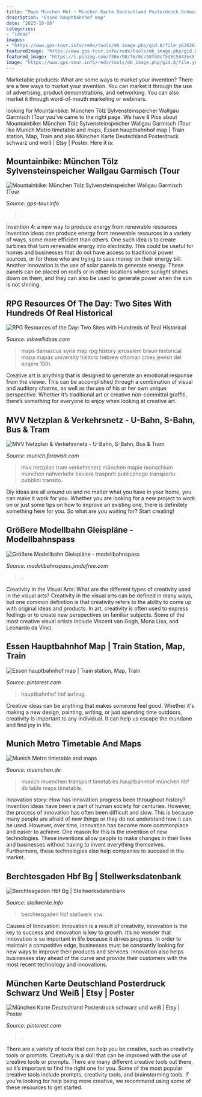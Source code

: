 ```yaml
---
title: "Maps München Hbf ~ München Karte Deutschland Posterdruck Schwarz Und Weiß"
description: "Essen hauptbahnhof map"
date: "2023-10-08"
categories:
- "ideas"
images:
- "https://www.gps-tour.info/redx/tools/mb_image.php/gid.8/file.y636263ed7b2ac928dbd6d9470125d759006859f0451b5beade97b05a7eb182b9dec4315ef46281d9eedf363326538ee71ada7476e95c2b3e0ff542a9223f97efb359bb636263/IMG_3043_5.JPG"
featuredImage: "https://www.gps-tour.info/redx/tools/mb_image.php/gid.8/file.y636263ed7b2ac928dbd6d9470125d759006859f0451b5beade97b05a7eb182b9dec4315ef46281d9eedf363326538ee71ada7476e95c2b3e0ff542a9223f97efb359bb636263/IMG_3043_5.JPG"
featured_image: "https://i.pinimg.com/736x/98/f6/0c/98f60cf5d3c5843ec5f843dcd939f3c2--train-station-central.jpg"
image: "https://www.gps-tour.info/redx/tools/mb_image.php/gid.8/file.y636263ed7b2ac928dbd6d9470125d759006859f0451b5beade97b05a7eb182b9dec4315ef46281d9eedf363326538ee71ada7476e95c2b3e0ff542a9223f97efb359bb636263/IMG_3043_5.JPG"
---
```



Marketable products: What are some ways to market your invention?
There are a few ways to market your invention. You can market it through the use of advertising, product demonstrations, and networking. You can also market it through word-of-mouth marketing or webinars.

	

		
looking for Mountainbike: München Tölz Sylvensteinspeicher Wallgau Garmisch (Tour you've came to the right page. We have 8 Pics about Mountainbike: München Tölz Sylvensteinspeicher Wallgau Garmisch (Tour like Munich Metro timetable and maps, Essen hauptbahnhof map | Train station, Map, Train and also München Karte Deutschland Posterdruck schwarz und weiß | Etsy | Poster. Here it is:
		
    
## Mountainbike: München Tölz Sylvensteinspeicher Wallgau Garmisch (Tour

<img loading=lazy src="https://www.gps-tour.info/redx/tools/mb_image.php/gid.8/file.y636263ed7b2ac928dbd6d9470125d759006859f0451b5beade97b05a7eb182b9dec4315ef46281d9eedf363326538ee71ada7476e95c2b3e0ff542a9223f97efb359bb636263/IMG_3043_5.JPG" onerror="this.onerror=null;this.src='https://tse3.mm.bing.net/th?id=OIP.1wYnokMMIofgMMLJWV8GYQHaFj&amp;pid=15.1';" alt="Mountainbike: München Tölz Sylvensteinspeicher Wallgau Garmisch (Tour">

_Source: gps-tour.info_

>. 

	

Invention 4: a new way to produce energy from renewable resources
Invention ideas can produce energy from renewable resources in a variety of ways, some more efficient than others. One such idea is to create turbines that turn renewable energy into electricity. This could be useful for homes and businesses that do not have access to traditional power sources, or for those who are trying to save money on their energy bill. Another innovation is the use of solar panels to generate energy. These panels can be placed on roofs or in other locations where sunlight shines down on them, and they can also be used to generate power when the sun is not shining.

    
## RPG Resources Of The Day: Two Sites With Hundreds Of Real Historical

<img loading=lazy src="http://historic-cities.huji.ac.il/syria/damascus/maps/braun_hogenberg_II_55_b.jpg" onerror="this.onerror=null;this.src='https://tse1.mm.bing.net/th?id=OIP.QJNb0gG-KTfy7Uzg5DSGpQHaGx&amp;pid=15.1';" alt="RPG Resources of the Day: Two Sites with Hundreds of Real Historical">

_Source: inkwellideas.com_

>maps damascus syria map rpg history jerusalem braun historical mapa mapas university historic hebrew ottoman cities jewish del empire 15th. 

	

Creative art is anything that is designed to generate an emotional response from the viewer. This can be accomplished through a combination of visual and auditory charms, as well as the use of his or her own unique perspective. Whether it’s traditional art or creative non-committal graffiti, there’s something for everyone to enjoy when looking at creative art.

    
## MVV Netzplan &amp; Verkehrsnetz - U-Bahn, S-Bahn, Bus &amp; Tram

<img loading=lazy src="https://cdn.foravisit.com/_munich/_/100434/i/w2000/gesamt-netz-plan-mvv-muenchen.gif" onerror="this.onerror=null;this.src='https://tse3.mm.bing.net/th?id=OIP.Xb0AjUF6g5vDRu-zaM-nCwHaE7&amp;pid=15.1';" alt="MVV Netzplan &amp; Verkehrsnetz - U-Bahn, S-Bahn, Bus &amp; Tram">

_Source: munich.foravisit.com_

>mvv netzplan tram verkehrsnetz münchen mapie monachium munchen nahverkehr baviera trasporti publicznego transportu pubblici transito. 

	

Diy ideas are all around us and no matter what you have in your home, you can make it work for you. Whether you are looking for a new project to work on or just some tips on how to improve an existing one, there is definitely something here for you. So what are you waiting for? Start creating!

    
## Größere Modellbahn Gleispläne - Modellbahnspass

<img loading=lazy src="https://image.jimcdn.com/app/cms/image/transf/dimension=960x1024:format=jpg/path/sd7cbef2039d3a876/image/i213ea4440b99945f/version/1477145718/image.jpg" onerror="this.onerror=null;this.src='https://tse3.mm.bing.net/th?id=OIP.O7j3DjXYDFbxJwcnFhOevQHaFj&amp;pid=15.1';" alt="Größere Modellbahn Gleispläne - modellbahnspass">

_Source: modellbahnspass.jimdofree.com_

>. 

	

Creativity in the Visual Arts: What are the different types of creativity used in the visual arts?
Creativity in the visual arts can be defined in many ways, but one common definition is that creativity refers to the ability to come up with original ideas and products. In art, creativity is often used to express feelings or to create new perspectives on familiar subjects. Some of the most creative visual artists include Vincent van Gogh, Mona Lisa, and Leonardo da Vinci.

    
## Essen Hauptbahnhof Map | Train Station, Map, Train

<img loading=lazy src="https://i.pinimg.com/736x/98/f6/0c/98f60cf5d3c5843ec5f843dcd939f3c2--train-station-central.jpg" onerror="this.onerror=null;this.src='https://tse4.mm.bing.net/th?id=OIP.jKw4hKMVFoazWfDlLUtQjgHaFK&amp;pid=15.1';" alt="Essen hauptbahnhof map | Train station, Map, Train">

_Source: pinterest.com_

>hauptbahnhof hbf aufzug. 

	

Creative ideas can be anything that makes someone feel good. Whether it's making a new design, painting, writing, or just spending time outdoors, creativity is important to any individual. It can help us escape the mundane and find joy in life.

    
## Munich Metro Timetable And Maps

<img loading=lazy src="https://cdn.muenchen-p.de/fl_progressive,q_65/.imaging/stk/responsive/teaser300/dms/mobi/c/db/hauptbahnhof-muenchen/hauptbahnhof-muenchen-hp/document/hauptbahnhof-muenchen-hp.jpg" onerror="this.onerror=null;this.src='https://tse4.mm.bing.net/th?id=OIP.Haoi1YmBl8EyH7kqfH5sogHaDd&amp;pid=15.1';" alt="Munich Metro timetable and maps">

_Source: muenchen.de_

>munich muenchen transport timetables hauptbahnhof münchen hbf db table maps timetable. 

	

Innovation story: How has innovation progress been throughout history?
Invention ideas have been a part of human society for centuries. However, the process of innovation has often been difficult and slow. This is because many people are afraid of new things or they do not understand how it can be used. However, over time, innovation has become more commonplace and easier to achieve. One reason for this is the invention of new technologies. These inventions allow people to make changes in their lives and businesses without having to invent everything themselves. Furthermore, these technologies also help companies to succeed in the market.

    
## Berchtesgaden Hbf Bg | Stellwerksdatenbank

<img loading=lazy src="https://stellwerke.info/stw/img/MBG/1633/60c10b68e99b2959766619_thumb.jpg" onerror="this.onerror=null;this.src='https://tse4.mm.bing.net/th?id=OIP.YwraCSjqW9_m-Cw3LSskqwAAAA&amp;pid=15.1';" alt="Berchtesgaden Hbf Bg | Stellwerksdatenbank">

_Source: stellwerke.info_

>berchtesgaden hbf stellwerk stw. 

	

Causes of Innovation:
Innovation is a result of creativity, innovation is the key to success and innovation is key to growth. It’s no wonder that innovation is so important in life because it drives progress. In order to maintain a competitive edge, businesses must be constantly looking for new ways to improve their products and services. Innovation also helps businesses stay ahead of the curve and provide their customers with the most recent technology and innovations.

    
## München Karte Deutschland Posterdruck Schwarz Und Weiß | Etsy | Poster

<img loading=lazy src="https://i.pinimg.com/originals/72/d7/d0/72d7d09e2fee7f172917a533dd6b7fa9.jpg" onerror="this.onerror=null;this.src='https://tse2.mm.bing.net/th?id=OIP.ctfQni_ufxcpF6Uz3Wt_qQHaJ3&amp;pid=15.1';" alt="München Karte Deutschland Posterdruck schwarz und weiß | Etsy | Poster">

_Source: pinterest.com_

>. 

	

There are a variety of tools that can help you be creative, such as creativity tools or prompts.
Creativity is a skill that can be improved with the use of creative tools or prompts. There are many different creative tools out there, so it’s important to find the right one for you. Some of the most popular creative tools include prompts, creativity tools, and brainstorming tools. If you’re looking for help being more creative, we recommend using some of these resources to get started.


